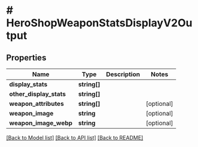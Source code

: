 # # HeroShopWeaponStatsDisplayV2Output

## Properties

Name | Type | Description | Notes
------------ | ------------- | ------------- | -------------
**display_stats** | **string[]** |  |
**other_display_stats** | **string[]** |  |
**weapon_attributes** | **string[]** |  | [optional]
**weapon_image** | **string** |  | [optional]
**weapon_image_webp** | **string** |  | [optional]

[[Back to Model list]](../../README.md#models) [[Back to API list]](../../README.md#endpoints) [[Back to README]](../../README.md)
